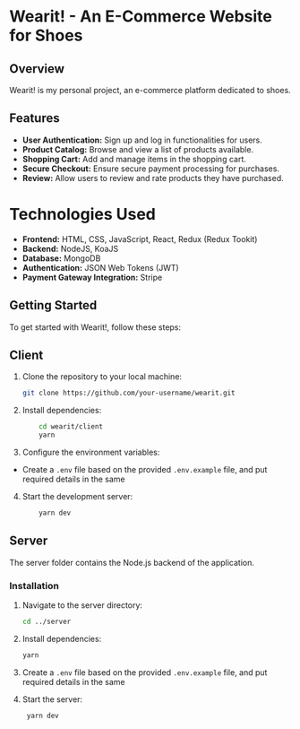 # Wearit! - An E-Commerce Website for Shoes

## Overview

Wearit! is my personal project, an e-commerce platform dedicated to shoes.

## Features

- **User Authentication:** Sign up and log in functionalities for users.
- **Product Catalog:** Browse and view a list of products available.
- **Shopping Cart:** Add and manage items in the shopping cart.
- **Secure Checkout:** Ensure secure payment processing for purchases.
- **Review:** Allow users to review and rate products they have purchased.

# Technologies Used

- **Frontend:** HTML, CSS, JavaScript, React, Redux (Redux Tookit)
- **Backend:** NodeJS, KoaJS
- **Database:** MongoDB
- **Authentication:** JSON Web Tokens (JWT)
- **Payment Gateway Integration:** Stripe

## Getting Started

To get started with Wearit!, follow these steps:

## Client

1. Clone the repository to your local machine:
   ```bash
   git clone https://github.com/your-username/wearit.git
   ```
2. Install dependencies:

   ```bash
       cd wearit/client
       yarn
   ```

3. Configure the environment variables:

- Create a `.env` file based on the provided `.env.example` file, and put required details in the same

4. Start the development server:
   ```bash
       yarn dev
   ```

## Server

The server folder contains the Node.js backend of the application.

### Installation

1. Navigate to the server directory:
   ```bash
   cd ../server
   ```
2. Install dependencies:

   ```bash
   yarn
   ```

3. Create a `.env` file based on the provided `.env.example` file, and put required details in the same

4. Start the server:
   ```bash
    yarn dev
   ```

